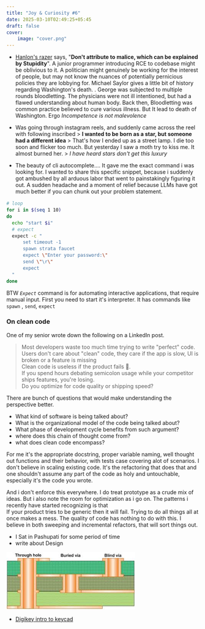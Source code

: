 ```yaml
---
title: "Joy & Curiosity #6"
date: 2025-03-10T02:49:25+05:45
draft: false
cover:
    image: "cover.png"
---
```

- [Hanlon's razer](https://en.wikipedia.org/wiki/Philosophical_razor) says, "**Don't attribute to malice, which can be explained by Stupidity**". A junior programmer introducing RCE to codebase might be oblivious to it. A politician might genuinely be working for the interest of people, but may not know the nuances of potentially pernicious policies they are lobbying for. Michael Saylor gives a little bit of history regarding Washington's death. . George was subjected to multiple rounds bloodletting. The physicians were not ill intentioned, but had a flawed understanding about human body. Back then, Bloodletting was common practice believed to cure various illness. But It lead to death of Washington. Ergo *Incompetence is not malevolence*

- Was going through instagram reels, and suddenly came across the reel with following inscribed
  \> **I wanted to be born as a star, but someone had a different idea**
  \> That's how I ended up as a street lamp. I die too soon and flicker too much. But yesterday I saw a moth try to kiss me. It almost burned her.
  \> *I have heard stars don't get this luxury*

- The beauty of cli autocomplete.... It gave me the exact command i was looking for. I wanted to share this specific snippet, because i suddenly got ambushed by all arduous labor that went to painstakingly figuring it out. A sudden headache and a moment of relief because LLMs have got much better if you can chunk out your problem statement.

``` bash
# loop
for i in $(seq 1 10)
do
  echo "start $i"
  # expect 
  expect -c "
      set timeout -1
      spawn strata faucet 
      expect \"Enter your password:\"
      send \"\r\"
      expect
  "
done  
```

BTW *`Expect`* command is for automating interactive applications, that require manual input. First you need to start it's interpreter. It has commands like `spawn` , `send`, `expect`

### On clean code

One of my senior wrote down the following on a LinkedIn post.

> Most developers waste too much time trying to write "perfect" code.  
> Users don't care about "clean" code, they care if the app is slow, UI is broken or a feature is missing  
> Clean code is useless if the product fails 🤷.  
> If you spend hours debating semicolon usage while your competitor ships features, you're losing.  
> Do you optimize for code quality or shipping speed?

There are bunch of questions that would make understanding the perspective better.
- What kind of software is being talked about?  
- What is the organizational model of the code being talked about?
- What phase of development cycle benefits from such argument?
- where does this chain of thought come from?  
- what does clean code encompass?

For me it's the appropriate docstring, proper variable naming, well thought out functions and their behavior, with tests case covering alot of scenarios. I don't believe in scaling existing code. It's the refactoring that does that and one shouldn't assume any part of the code as holy and untouchable, especially it's the code you wrote.

And i don't enforce this everywhere. I do treat prototype as a crude mix of ideas. But i also note the room for optimization as i go on. The patterns i recently have started recognizing is that  
If your product tries to be generic then it will fail. Trying to do all things all at once makes a mess. The quality of code has nothing to do with this. I believe in both sweeping and incremental refactors, that will sort things out.

- I Sat in Pashupati for some period of time
- write about Design

![vias.png](cover.png)
- [Digikey intro to keycad](https://www.youtube.com/watch?v=vaCVh2SAZY4)
